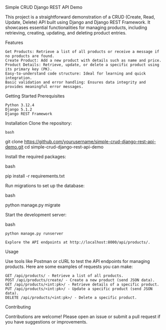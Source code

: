 Simple CRUD Django REST API Demo

This project is a straightforward demonstration of a CRUD (Create, Read, Update, Delete) API built using Django 
and Django REST Framework. It showcases essential functionalities for managing products, including retrieving,
creating, updating, and deleting product entries.

Features

    Get Products: Retrieve a list of all products or receive a message if no products are found.
    Create Product: Add a new product with details such as name and price.
    Product Details: Retrieve, update, or delete a specific product using its primary key (PK).
    Easy-to-understand code structure: Ideal for learning and quick integration.
    Basic validation and error handling: Ensures data integrity and provides meaningful error messages.

Getting Started
Prerequisites

    Python 3.12.4
    Django 5.1.2
    Django REST Framework

Installation
    Clone the repository:

    bash
git clone https://github.com/yourusername/simple-crud-django-rest-api-demo.git
cd simple-crud-django-rest-api-demo

Install the required packages:

bash

pip install -r requirements.txt

Run migrations to set up the database:

bash

python manage.py migrate

Start the development server:

bash

    python manage.py runserver

    Explore the API endpoints at http://localhost:8000/api/products/.

Usage

Use tools like Postman or cURL to test the API endpoints for managing products. Here are some examples of requests you can make:

    GET /api/products/ - Retrieve a list of all products.
    POST /api/products/create/ - Create a new product (send JSON data).
    GET /api/products/<int:pk>/ - Retrieve details of a specific product.
    PUT /api/products/<int:pk>/ - Update a specific product (send JSON data).
    DELETE /api/products/<int:pk>/ - Delete a specific product.

Contributing

Contributions are welcome! Please open an issue or submit a pull request if you have suggestions or improvements.

